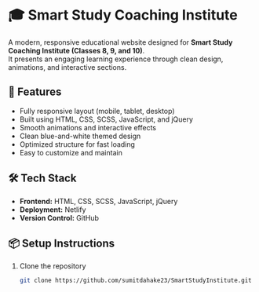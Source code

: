 # 🎓 Smart Study Coaching Institute

A modern, responsive educational website designed for **Smart Study Coaching Institute (Classes 8, 9, and 10)**.  
It presents an engaging learning experience through clean design, animations, and interactive sections.

## 🚀 Features
- Fully responsive layout (mobile, tablet, desktop)  
- Built using HTML, CSS, SCSS, JavaScript, and jQuery  
- Smooth animations and interactive effects  
- Clean blue-and-white themed design  
- Optimized structure for fast loading  
- Easy to customize and maintain  

## 🛠️ Tech Stack
- **Frontend:** HTML, CSS, SCSS, JavaScript, jQuery  
- **Deployment:** Netlify  
- **Version Control:** GitHub  

## 📦 Setup Instructions
1. Clone the repository  
   ```bash
   git clone https://github.com/sumitdahake23/SmartStudyInstitute.git
